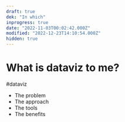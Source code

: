 ```yaml
---
draft: true
dek: "In which"
inprogress: true
date: "2022-11-03T00:02:42.000Z"
modified: "2022-12-23T14:10:54.000Z"
hidden: true
---
```

# What is dataviz to me?

#dataviz 

- The problem
- The approach
- The tools
- The benefits
